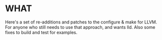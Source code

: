 WHAT
====

Here's a set of re-additions and patches to the configure & make for LLVM.
For anyone who still needs to use that approach, and wants lld.
Also some fixes to build and test for examples.

